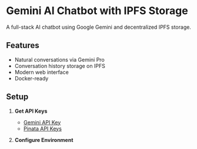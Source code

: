 # Gemini AI Chatbot with IPFS Storage

A full-stack AI chatbot using Google Gemini and decentralized IPFS storage.

## Features
- Natural conversations via Gemini Pro
- Conversation history storage on IPFS
- Modern web interface
- Docker-ready

## Setup

1. **Get API Keys**
   - [Gemini API Key](https://ai.google.dev/)
   - [Pinata API Keys](https://www.pinata.cloud/)

2. **Configure Environment**
